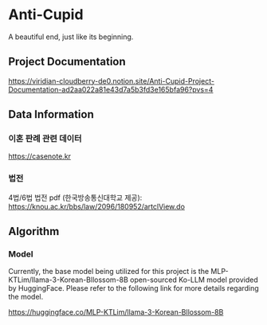 # Anti-Cupid
A beautiful end, just like its beginning.

## Project Documentation
https://viridian-cloudberry-de0.notion.site/Anti-Cupid-Project-Documentation-ad2aa022a81e43d7a5b3fd3e165bfa96?pvs=4

## Data Information
### 이혼 판례 관련 데이터
https://casenote.kr

### 법전
4법/6법 법전 pdf (한국방송통신대학교 제공):
https://knou.ac.kr/bbs/law/2096/180952/artclView.do

## Algorithm
### Model
Currently, the base model being utilized for this project is the MLP-KTLim/llama-3-Korean-Bllossom-8B open-sourced Ko-LLM model provided by HuggingFace. Please refer to the following link for more details regarding the model.

https://huggingface.co/MLP-KTLim/llama-3-Korean-Bllossom-8B